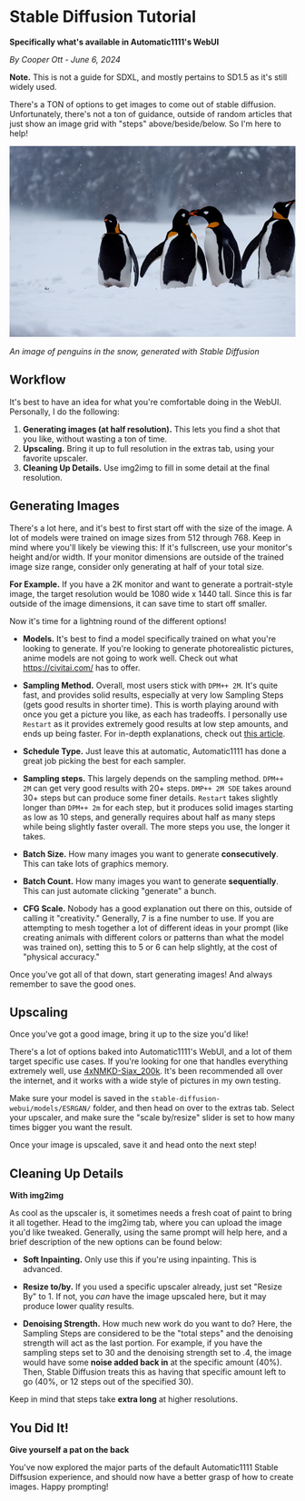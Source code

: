# Stable Diffusion Tutorial
**Specifically what's available in Automatic1111's WebUI**

*By Cooper Ott - June 6, 2024*

**Note.** This is not a guide for SDXL, and mostly pertains to SD1.5 as it's still widely used.

There's a TON of options to get images to come out of stable diffusion. Unfortunately, there's not a ton of guidance, outside of random articles that just show an image grid with "steps" above/beside/below. So I'm here to help!

![sd-penguins](/blog/2024/6/sd-penguins.png)

*An image of penguins in the snow, generated with Stable Diffusion*

## Workflow
It's best to have an idea for what you're comfortable doing in the WebUI. Personally, I do the following:

1. **Generating images (at half resolution).** This lets you find a shot that you like, without wasting a ton of time.
2. **Upscaling.** Bring it up to full resolution in the extras tab, using your favorite upscaler.
3. **Cleaning Up Details.** Use img2img to fill in some detail at the final resolution.

## Generating Images
There's a lot here, and it's best to first start off with the size of the image. A lot of models were trained on image sizes from 512 through 768. Keep in mind where you'll likely be viewing this: If it's fullscreen, use your monitor's height and/or width. If your monitor dimensions are outside of the trained image size range, consider only generating at half of your total size.

**For Example.** If you have a 2K monitor and want to generate a portrait-style image, the target resolution would be 1080 wide x 1440 tall. Since this is far outside of the image dimensions, it can save time to start off smaller.

Now it's time for a lightning round of the different options!

- **Models.** It's best to find a model specifically trained on what you're looking to generate. If you're looking to generate photorealistic pictures, anime models are not going to work well. Check out what https://civitai.com/ has to offer.

- **Sampling Method.** Overall, most users stick with `DPM++ 2M`. It's quite fast, and provides solid results, especially at very low Sampling Steps (gets good results in shorter time). This is worth playing around with once you get a picture you like, as each has tradeoffs. I personally use `Restart` as it provides extremely good results at low step amounts, and ends up being faster. For in-depth explanations, check out [this article](https://www.felixsanz.dev/articles/complete-guide-to-samplers-in-stable-diffusion#karras-variants).

- **Schedule Type.** Just leave this at automatic, Automatic1111 has done a great job picking the best for each sampler.

- **Sampling steps.** This largely depends on the sampling method. `DPM++ 2M` can get very good results with 20+ steps. `DMP++ 2M SDE` takes around 30+ steps but can produce some finer details. `Restart` takes slightly longer than `DPM++ 2m` for each step, but it produces solid images starting as low as 10 steps, and generally requires about half as many steps while being slightly faster overall. The more steps you use, the longer it takes.

- **Batch Size.** How many images you want to generate **consecutively**. This can take lots of graphics memory.

- **Batch Count.** How many images you want to generate **sequentially**. This can just automate clicking "generate" a bunch.

- **CFG Scale.** Nobody has a good explanation out there on this, outside of calling it "creativity." Generally, 7 is a fine number to use. If you are attempting to mesh together a lot of different ideas in your prompt (like creating animals with different colors or patterns than what the model was trained on), setting this to 5 or 6 can help slightly, at the cost of "physical accuracy."

Once you've got all of that down, start generating images! And always remember to save the good ones.

## Upscaling
Once you've got a good image, bring it up to the size you'd like!

There's a lot of options baked into Automatic1111's WebUI, and a lot of them target specific use cases. If you're looking for one that handles everything extremely well, use [4xNMKD-Siax_200k](https://openmodeldb.info/models/4x-NMKD-Siax-CX). It's been recommended all over the internet, and it works with a wide style of pictures in my own testing.

Make sure your model is saved in the `stable-diffusion-webui/models/ESRGAN/` folder, and then head on over to the extras tab. Select your upscaler, and make sure the "scale by/resize" slider is set to how many times bigger you want the result.

Once your image is upscaled, save it and head onto the next step!

## Cleaning Up Details
**With img2img**

As cool as the upscaler is, it sometimes needs a fresh coat of paint to bring it all together. Head to the img2img tab, where you can upload the image you'd like tweaked. Generally, using the same prompt will help here, and a brief description of the new options can be found below:

- **Soft Inpainting.** Only use this if you're using inpainting. This is advanced.

- **Resize to/by.** If you used a specific upscaler already, just set "Resize By" to 1. If not, you *can* have the image upscaled here, but it may produce lower quality results.

- **Denoising Strength.** How much new work do you want to do? Here, the Sampling Steps are considered to be the "total steps" and the denoising strength will act as the last portion. For example, if you have the sampling steps set to 30 and the denoising strength set to .4, the image would have some **noise added back in** at the specific amount (40%). Then, Stable Diffusion treats this as having that specific amount left to go (40%, or 12 steps out of the specified 30).

Keep in mind that steps take **extra long** at higher resolutions.

## You Did It!
**Give yourself a pat on the back**

You've now explored the major parts of the default Automatic1111 Stable Diffsusion experience, and should now have a better grasp of how to create images. Happy prompting!